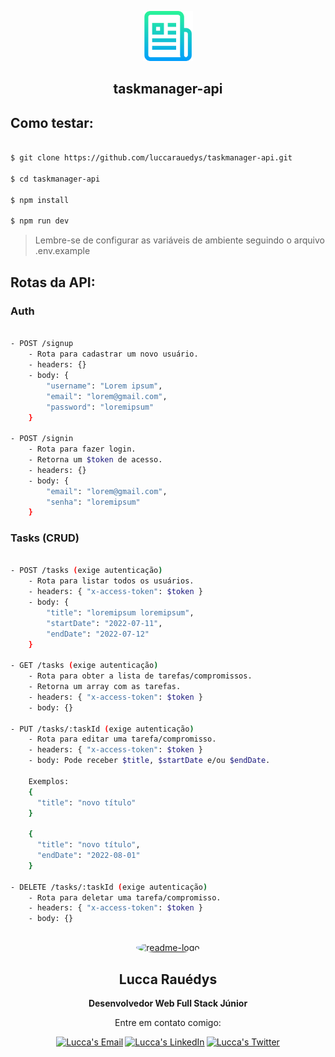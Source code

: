 <p align="center">
  <a href="https://github.com/luccarauedys/taskmanager-api">
    <img src="./readme.png" alt="readme-logo" width="80" height="80">
  </a>
  <h2 align="center">
    taskmanager-api
  </h2>
</p>

## Como testar:

```bash

$ git clone https://github.com/luccarauedys/taskmanager-api.git

$ cd taskmanager-api

$ npm install

$ npm run dev

```

> Lembre-se de configurar as variáveis de ambiente seguindo o arquivo .env.example

<div style="margin:30px"></div>

## Rotas da API:

### Auth

```bash

- POST /signup
    - Rota para cadastrar um novo usuário.
    - headers: {}
    - body: {
        "username": "Lorem ipsum",
        "email": "lorem@gmail.com",
        "password": "loremipsum"
    }

- POST /signin
    - Rota para fazer login.
    - Retorna um $token de acesso.
    - headers: {}
    - body: {
        "email": "lorem@gmail.com",
        "senha": "loremipsum"
    }

```

### Tasks (CRUD)

```bash

- POST /tasks (exige autenticação)
    - Rota para listar todos os usuários.
    - headers: { "x-access-token": $token }
    - body: {
        "title": "loremipsum loremipsum",
        "startDate": "2022-07-11",
        "endDate": "2022-07-12"
    }

- GET /tasks (exige autenticação)
    - Rota para obter a lista de tarefas/compromissos.
    - Retorna um array com as tarefas.
    - headers: { "x-access-token": $token }
    - body: {}

- PUT /tasks/:taskId (exige autenticação)
    - Rota para editar uma tarefa/compromisso.
    - headers: { "x-access-token": $token }
    - body: Pode receber $title, $startDate e/ou $endDate.

    Exemplos:
    {
      "title": "novo título"
    }

    {
      "title": "novo título",
      "endDate": "2022-08-01"
    }

- DELETE /tasks/:taskId (exige autenticação)
    - Rota para deletar uma tarefa/compromisso.
    - headers: { "x-access-token": $token }
    - body: {}

```

<p align="center" style="margin-top:30px">
  <a href="https://github.com/luccarauedys">
    <img src="https://github.com/luccarauedys.png" alt="readme-logo" width="80" height="80" style="border-radius:50%">
  </a>
  <h2 align="center">
    Lucca Rauédys
  </h2>
  <p align="center">
  <strong>Desenvolvedor Web Full Stack Júnior</strong>
  </p>
</p>

<p align="center">Entre em contato comigo:</p>

<div style="display:flex;gap:3px;justify-content:center">
  <a href="mailto:luccarauedys@outlook.com">
    <img alt="Lucca's Email" src="https://img.shields.io/badge/Gmail-D14836?style=for-the-badge&logo=gmail&logoColor=white" />
  </a>

  <a href="https://www.linkedin.com/in/devluccarauedys/">
    <img alt="Lucca's LinkedIn" src="https://img.shields.io/badge/LinkedIn-0077B5?style=for-the-badge&logo=linkedin&logoColor=white" />
  </a> 
  
  <a href="https://twitter.com/devluccarauedys">
    <img alt="Lucca's Twitter" src="https://img.shields.io/badge/Twitter-1DA1F2?style=for-the-badge&logo=twitter&logoColor=white" />
  </a>
</div>
